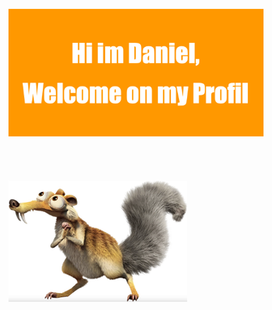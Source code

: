 ![Wilkommen zu meinem Profil](Hi_im_Daniel,Welcome_on_my_Profil.png)
<br><br><br>
<br><br><br>
<img src="Scrat.png" width="70%">

